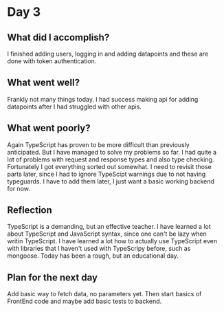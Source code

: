 # Day 3

## What did I accomplish? 

I finished adding users, logging in and adding datapoints and these are done with token authentication.

## What went well?

Frankly not many things today. I had success making api for adding datapoints after I had struggled with other apis.

## What went poorly?

Again TypeScript has proven to be more difficult than previously anticipated. But I have managed to solve my problems so far. I had quite a lot of problems with request and response types and also type checking. Fortunately I got everything sorted out somewhat. I need to revisit those parts later, since I had to ignore TypeScipt warnings due to not having typeguards. I have to add them later, I just want a basic working backend for now.

## Reflection

TypeScript is a demanding, but an effective teacher. I have learned a lot about TypeScript and JavaScript syntax, since one can't be lazy when writin TypeScript. I have learned a lot how to actually use TypeScript even with libraries that I haven't used with TypeScripy before, such as mongoose. Today has been a rough, but an educational day.

## Plan for the next day

Add basic way to fetch data, no parameters yet. Then start basics of FrontEnd code and maybe add basic tests to backend.